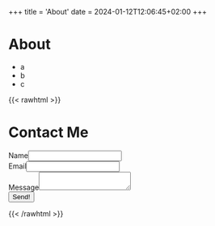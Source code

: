 +++
title = 'About'
date = 2024-01-12T12:06:45+02:00
+++
# About
- a
- b
- c
<!-- prettier-ignore-start -->
{{< rawhtml >}}
  <h1>Contact Me</h1>
    <form data-static-form-name="contact" action="faq" >
      <div>
        <label>Name<input type="text" name="name" /></label>
      </div>
      <div>
        <label>Email<input type="email" name="email" /></label>
      </div>
      <div>
        <label>Message<textarea name="message"></textarea></label>
      </div>
      <button type="submit">Send!</button>
    </form>
{{< /rawhtml >}}
<!-- prettier-ignore-end -->
